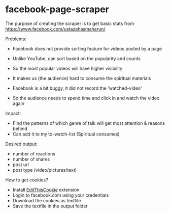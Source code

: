 # facebook-page-scraper
The purpose of creating the scraper is to get basic stats from
https://www.facebook.com/ustazahasmaharun/

Problems:
- Facebook does not provide sorting feature for videos posted by a page
- Unlike YouTube, can sort based on the popularity and counts
- So the most popular videos will have higher visibility
- It makes us (the audience) hard to consume the spiritual materials

- Facebook is a bit buggy, it did not record the 'watched-video'
- So the audience needs to spend time and click in and watch the video again

Impact:
- Find the patterns of which genre of talk will get most attention & reasons behind
- Can add it to my to-watch-list (Spiritual consumes)

Desired output:
- number of reactions
- number of shares
- post url
- post type (video/pictures/text)

How to get cookies?
- Install [EditThisCookie](https://chrome.google.com/webstore/detail/editthiscookie/fngmhnnpilhplaeedifhccceomclgfbg?hl=en) extension
- Login to facebook.com using your credentials
- Download the cookies as textfile
- Save the textfile in the output folder


